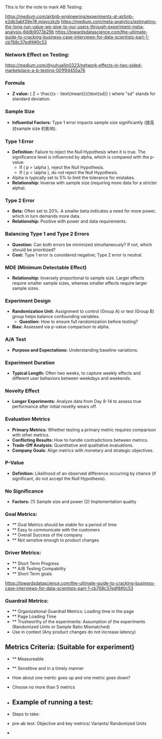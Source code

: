 This is for the note to mark AB Testing: 

https://medium.com/airbnb-engineering/experiments-at-airbnb-e2db3abf39e7#.miqyczkzb
https://medium.com/meta-analytics/estimating-the-long-run-value-we-give-to-our-users-through-experiment-meta-analysis-6ddb9073b29b
https://towardsdatascience.com/the-ultimate-guide-to-cracking-business-case-interviews-for-data-scientists-part-1-cb768c37edf4#0c53

### Network Effect on Testing: 
https://medium.com/@yuhuailin0323/network-effects-in-two-sided-marketplace-a-b-testing-001f94455a76

### Formula
- **Z value:** \( Z = \frac{(x - \text{mean})}{\text{sd}} \) where "sd" stands for standard deviation.

### Sample Size
- **Influential Factors:** Type 1 error impacts sample size significantly (提高对sample size 的影响).

### Type 1 Error
- **Definition:** Failure to reject the Null Hypothesis when it is true. The significance level is influenced by alpha, which is compared with the p-value:
  - If \( p > \alpha \), reject the Null Hypothesis.
  - If \( p < \alpha \), do not reject the Null Hypothesis.
- Alpha is typically set to 5% to limit the tolerance for mistakes.
- **Relationship:** Inverse with sample size (requiring more data for a stricter alpha).

### Type 2 Error
- **Beta:** Often set to 20%. A smaller beta indicates a need for more power, which in turn demands more data.
- **Relationship:** Positive with power and data requirements.

### Balancing Type 1 and Type 2 Errors
- **Question:** Can both errors be minimized simultaneously? If not, which should be prioritized?
- **Cost:** Type 1 error is considered negative; Type 2 error is neutral.

### MDE (Minimum Detectable Effect)
- **Relationship:** Inversely proportional to sample size. Larger effects require smaller sample sizes, whereas smaller effects require larger sample sizes.

### Experiment Design
- **Randomization Unit:** Assignment to control (Group A) or test (Group B) group helps balance confounding variables.
  - **Question:** How to ensure full randomization before testing?
- **Bias:** Assessed via p-value comparison to alpha.

### A/A Test
- **Purpose and Expectations:** Understanding baseline variations.

### Experiment Duration
- **Typical Length:** Often two weeks, to capture weekly effects and different user behaviors between weekdays and weekends.

### Novelty Effect
- **Longer Experiments:** Analyze data from Day 8-14 to assess true performance after initial novelty wears off.

### Evaluation Metrics
- **Primary Metrics:** Whether testing a primary metric requires comparison with other metrics.
- **Conflicting Results:** How to handle contradictions between metrics.
- **Trade-Off Analysis:** Quantitative and qualitative evaluations.
- **Company Goals:** Align metrics with monetary and strategic objectives.

### P-Value
- **Definition:** Likelihood of an observed difference occurring by chance (if significant, do not accept the Null Hypothesis).

### No Significance
- **Factors:** (1) Sample size and power (2) Implementation quality

### Goal Metrics: 
-  ** Goal Metrics should be stable for a period of time
-  ** Easy to communicate with the customers
-  ** Overall Success of the company
-  ** Not senstive enough to product changes

### Driver Metrics: 
-  ** Short Term Progress
-  ** A/B Testing Compability
-  ** Short Term goals

https://towardsdatascience.com/the-ultimate-guide-to-cracking-business-case-interviews-for-data-scientists-part-1-cb768c37edf4#0c53

### Guardrail Metrics: 
-  ** Organizational Guardrail Metrics: Loading time in the page 
-  ** Page Loading Time 
-  ** Trustworthy of the experiments: Assumption of the experiments (Randomized Units or Sample Ratio Mismatched)
-  Use in context (Any product changes do not increase latency)

## Metrics Criteria: (Suitable for experiment) 
-  ** Measureable
-  ** Senstitive and in a timely manner
-  How about one mertic goes up and one metric goes down?
-  Choose no more than 5 metrics

- ## Example of running a test:
- Steps to take:
- pre-ab test: Objective and key metrics/ Variants/ Randomized Units
- 



